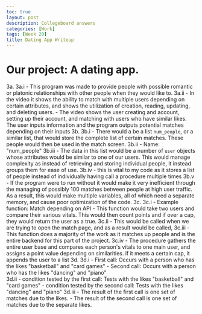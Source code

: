 ```yaml
---
toc: true
layout: post
description: Collegeboard answers
categories: [Work]
tags: [Week 20]
title: Dating App Writeup
---
```

# Our project: A dating app.

3a.
    3a.i
    - This program was made to provide people with possible romantic or platonic relationships with other people when they would like to.
    3a.ii
    - In the video it shows the ability to match with multiple users depending on certain attributes, and shows the utilization of creation, reading, updating, and deleting users.
    - The video shows the user creating and account, setting up their account, and matching with users who have similar likes. The user inputs information and the program outputs potential matches depending on their inputs
3b.
    3b.i
    - There would a be a list `num_people`, or a similar list, that would store the complete list of certain matches. These people would then be used in the match screen.
    3b.ii
    - Name: "num_people"
    3b.iii
    - The data in this list would be a number of `user` objects whose attributes would be similar to one of our users. This would manage complexity as instead of retrieving and storing individual people, it instead groups them for ease of use.
    3b.iv
    - this is vital to my code as it stores a list of people instead of individually having call a procedure multiple times
    3b.v
    - If the program were to run without it would make it very inefficient through the managing of possibly 100 matches between people at high user traffic. As a result, this would make multiple variables, all of which need a separate memory, and cause poor optimization of the code.
3c. 
    3c.i
    - Example function: Match depending on API
        - This function would take two users and compare their various vitals. This would then count points and if over a cap, they would return the user as a true.
    3c.ii
    - This would be called when we are trying to open the match page, and as a result would be called, 
    3c.iii
    - This function does a majority of the work as it matches up people and is the entire backend for this part of the project.
    3c.iv
    - The procedure gathers the entire user base and compares each person's vitals to one main user, and assigns a point value depending on similarities. if it meets a certain cap, it appends the user to a list
3d.
    3d.i
    - First call: Occurs with a person who has the likes "basketball" and "card games"
    - Second call: Occurs with a person who has the likes "dancing" and "piano"     
    3d.ii
    - condition tested by the first call: Tests with the likes "basketball" and "card games"
    - condition tested by the second call: Tests with the likes "dancing" and "piano"
    3d.iii
    - The result of the first call is one set of matches due to the likes.
    - The result of the second call is one set of matches due to the separate likes.
